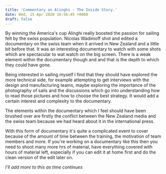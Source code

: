 ```yaml
---
title: 'Commentary on Alinghi - The Inside Story.'
date: Wed, 15 Apr 2020 10:56:45 +0000
draft: false
---
```


By winning the America's cup Alinghi really boosted the passion for sailing felt by the swiss population. Nicolas Wadimoff shot and edited a documentary on the swiss team when it arrived in New Zealand and a little bit before that. It was an interesting documentary to watch with some shots which are spectacular to wat watch on the big screen. There is a weak element within the documentary though and and that is the depth to which they could have gone.

Being interested in sailing myself I find that they should have explored the more technical side, for example attempting to get interviews with the design and manufacturing teams, maybe exploring the importance of the photography of sails and the discussions which go into understanding how to read those pictures and how to choose the best strategy. It would add a certain interest and complexity to the documentary.

The elements within the documentary which I feel should have been brushed over are firstly the conflict between the New Zealand media and the swiss team because we had heard about it in the international press.

With this form of documentary it's quite a complicated event to cover because of the amount of time between the training, the motivation of team members and more. If you're working on a documentary like this then you need to shoot many more hrs of material, have everything covered with hours of material left, especially if you can edit it at home first and do the clean version of the edit later on.

_I'll add more to this as time continues_